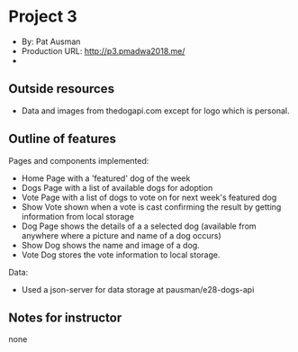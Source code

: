 # Project 3
+ By: Pat Ausman
+ Production URL: http://p3.pmadwa2018.me/
+


## Outside resources
+ Data and images from thedogapi.com except for logo which is personal.



## Outline of features

Pages and components implemented:
+ Home Page with a 'featured' dog of the week
+ Dogs Page with a list of available dogs for adoption
+ Vote Page with a list of dogs to vote on for next week's featured dog
+ Show Vote shown when a vote is cast confirming the result by getting information from local storage
+ Dog Page shows the details of a a selected dog (available from anywhere where a picture and name of a dog occurs)
+ Show Dog shows the name and image of a dog.
+ Vote Dog stores the vote information to local storage.

Data:
+ Used a json-server for data storage at pausman/e28-dogs-api

## Notes for instructor
none